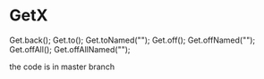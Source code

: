 # GetX
Get.back();
Get.to();
Get.toNamed("");
Get.off();
Get.offNamed("");
Get.offAll();
Get.offAllNamed("");

the code is in master branch
